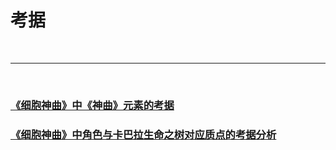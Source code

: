 # 考据

<br>

***

<br>

### [《细胞神曲》中《神曲》元素的考据](http://localhost:3000/chapter_1.2.1.html"Title")

### [《细胞神曲》中角色与卡巴拉生命之树对应质点的考据分析](http://localhost:3000/chapter_1.2.2.html"Title")

